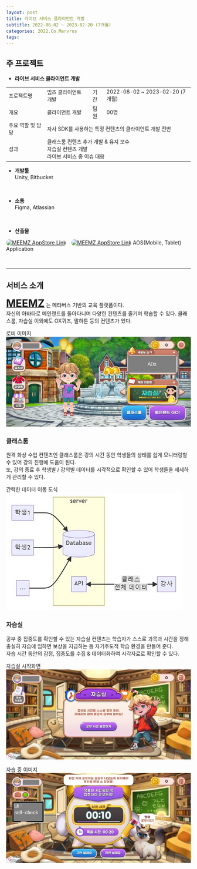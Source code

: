 ```yaml
---
layout: post
title: 라이브 서비스 클라이언트 개발
subtitle: 2022-08-02 ~ 2023-02-20 (7개월)
categories: 2022.Co.Marvrus
tags: 
---
```


## 주 프로젝트
- **라이브 서비스 클라이언트 개발**  
<table>
  <tr>
    <td>프로젝트명</td>
    <td>밈즈 클라이언트 개발</td>
    <td>기간</td>
    <td>2022-08-02 ~ 2023-02-20 (7개월)</td>
  </tr>
  <tr>
    <td>개요</td>
    <td>클라이언트 개발</td>
    <td>팀원</td>
    <td>00명</td>
  </tr>
  <tr>
    <td>주요 역할 및 담당</td>
    <td colspan="3">자사 SDK를 사용하는 특정 컨텐츠의 클라이언트 개발 전반</td>
  </tr>
  <tr>
    <td>성과</td>
    <td colspan="3">클래스룸 컨텐츠 추가 개발 & 유지 보수<br>
    자습실 컨텐츠 개발<br>
    라이브 서비스 중 이슈 대응</td>
  </tr>
</table>

- **개발툴**  
Unity, Bitbucket
<br>

- **소통**  
Figma, Atlassian
<br>

- **산출물**  
<a href="https://play.google.com/store/apps/details?id=com.marvrus.moonstudent" target="_blank" style="display:inline-block;">
<img src="https://play-lh.googleusercontent.com/KSbGN3g-cy5_7KxIUcBmrX0oNwtaeB7muxAotHDSsKNMv9wOrJ4V24YZSJ_gISMPoqT5=w240-h480-rw" style="width: 64px; border-radius: 8px;" alt="MEEMZ AppStore Link"></a> <a href="https://play.google.com/store/apps/details?id=com.marvrus.moonstudent" target="_blank" style="display:inline-block;"><img src="https://play.google.com/intl/en_us/badges/static/images/badges/ko_badge_web_generic.png" style="width: 168px; border-radius: 8px; margin-left:10px;" alt="MEEMZ AppStore Link"></a>  
AOS(Mobile, Tablet) Application
<br>

<p><br></p>

<hr>

## 서비스 소개
<a href="https://www.meemz.co.kr/" target="_blank"><span style="font-size:2em; font-weight:bold;">MEEMZ</span></a> 는 메타버스 기반의 교육 플랫폼이다.<br>
자신의 아바타로 메인랜드를 돌아다니며 다양한 컨텐츠를 즐기며 학습할 수 있다. 클래스룸, 자습실 이외에도 OX퀴즈, 말하톤 등의 컨텐츠가 있다.

로비 이미지
[![로비 이미지](https://raw.githubusercontent.com/SeungHyeon-Hong/SeungHyeon-Hong.github.io/main/assets/img/20220802_lobby.jpg)](https://raw.githubusercontent.com/SeungHyeon-Hong/SeungHyeon-Hong.github.io/main/assets/img/20220802_lobby.jpg)

### 클래스룸  
원격 화상 수업 컨텐츠인 클래스룸은 강의 시간 동안 학생들의 상태를 쉽게 모니터링할 수 있어 강의 진행에 도움이 된다.<br>
또, 강의 종료 후 학생별 / 강의별 데이터를 시각적으로 확인할 수 있어 학생들을 세세하게 관리할 수 있다.   

간략한 데이터 이동 도식
[![간략한 데이터 이동 도식](https://raw.githubusercontent.com/SeungHyeon-Hong/SeungHyeon-Hong.github.io/main/assets/img/20220802_classroom_flowchart.jpg)](https://raw.githubusercontent.com/SeungHyeon-Hong/SeungHyeon-Hong.github.io/main/assets/img/20220802_classroom_flowchart.jpg)
<!-- (https://mermaid.live/edit#pako:eNqrVkrOT0lVslJKy8kvT85ILCpR8AmKyVMAguLSpPSixIIMheLUorLUIohgSlK0hktiSWJSYnGqZixELLEgM9oxwBPKS81LicmDMN9Onfmmea6hrq5dShKyiBGSSGpJcrSenl4sVAhuoo2u7tvGLa_nzXjTtcQmqcjuzYKWN5u2KLzu3fBm7pa3LRuA6l9tmPqmaQ1Ij5KOUm5qUW5iZgrQJ9UgM2KUSjJSc1NjlKyAzJTUtMTSnJIYpZi8WqDSxNKS_ODKvGQlq7TEnOJUHaXSgpTEklSXzESgf3PRRF1TMkvyi6CCtQAO0HB3) -->

### 자습실  
공부 중 집중도를 확인할 수 있는 자습실 컨텐츠는 학습자가 스스로 과목과 시간을 정해 충실히 자습에 임하면 보상을 지급하는 등 자기주도적 학습 환경을 만들어 준다.<br>
자습 시간 동안의 감정, 집중도를 수집 & 데이터화하여 시각자료로 확인할 수 있다.

자습실 시작화면
[![자습실 시작화면](https://raw.githubusercontent.com/SeungHyeon-Hong/SeungHyeon-Hong.github.io/main/assets/img/20220802_studyroom1.jpg)](https://raw.githubusercontent.com/SeungHyeon-Hong/SeungHyeon-Hong.github.io/main/assets/img/20220802_studyroom1.jpg)

자습 중 이미지
[![자습 중 이미지](https://raw.githubusercontent.com/SeungHyeon-Hong/SeungHyeon-Hong.github.io/main/assets/img/20220802_studyroom2.jpg)](https://raw.githubusercontent.com/SeungHyeon-Hong/SeungHyeon-Hong.github.io/main/assets/img/20220802_studyroom2.jpg)  

<p><br></p>